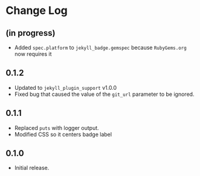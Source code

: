 # Change Log

## (in progress)

* Added `spec.platform` to `jekyll_badge.gemspec` because `RubyGems.org` now requires it


## 0.1.2

* Updated to `jekyll_plugin_support` v1.0.0
* Fixed bug that caused the value of the `git_url` parameter to be ignored.


## 0.1.1

* Replaced `puts` with logger output.
* Modified CSS so it centers badge label


## 0.1.0

* Initial release.

